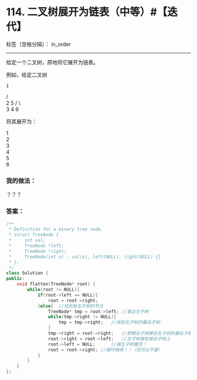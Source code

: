 ﻿# 114. 二叉树展开为链表（中等）#【迭代】

标签（空格分隔）： in_order

---
给定一个二叉树，原地将它展开为链表。

例如，给定二叉树

    1
   / \
  2   5
 / \   \
3   4   6

将其展开为：

1
 \
  2
   \
    3
     \
      4
       \
        5
         \
          6

### 我的做法：  
？？？

### 答案：  
```C++
/**
 * Definition for a binary tree node.
 * struct TreeNode {
 *     int val;
 *     TreeNode *left;
 *     TreeNode *right;
 *     TreeNode(int x) : val(x), left(NULL), right(NULL) {}
 * };
 */
class Solution {
public:
    void flatten(TreeNode* root) {
        while(root != NULL){
            if(root->left == NULL){
                root = root->right;
            }else{  //找到有左子树的节点
                TreeNode* tmp = root->left; //拿出左子树
                while(tmp->right != NULL){
                    tmp = tmp->right;   //找到左子树的最右子树
                }
                tmp->right = root->right;   //把根右子树接在左子树的最右子树上
                root->right = root->left;   //左子树接在根右子树上
                root->left = NULL;      //根左子树置空！
                root = root->right; //循环继续！！（也可以不要）
            }
        }
    }
};
```

